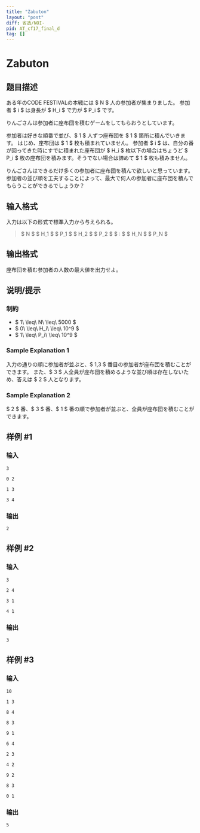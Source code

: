 ```yaml
---
title: "Zabuton"
layout: "post"
diff: 省选/NOI-
pid: AT_cf17_final_d
tag: []
---
```


# Zabuton

## 题目描述

[problemUrl]: https://atcoder.jp/contests/cf17-final/tasks/cf17_final_d

ある年のCODE FESTIVALの本戦には $ N $ 人の参加者が集まりました。 参加者 $ i $ は身長が $ H_i $ で力が $ P_i $ です。

りんごさんは参加者に座布団を積むゲームをしてもらおうとしています。

参加者は好きな順番で並び、$ 1 $ 人ずつ座布団を $ 1 $ 箇所に積んでいきます。 はじめ、座布団は $ 1 $ 枚も積まれていません。 参加者 $ i $ は、自分の番が回ってきた時にすでに積まれた座布団が $ H_i $ 枚以下の場合はちょうど $ P_i $ 枚の座布団を積みます。そうでない場合は諦めて $ 1 $ 枚も積みません。

りんごさんはできるだけ多くの参加者に座布団を積んで欲しいと思っています。 参加者の並び順を工夫することによって、最大で何人の参加者に座布団を積んでもらうことができるでしょうか？

## 输入格式

入力は以下の形式で標準入力から与えられる。

> $ N $ $ H_1 $ $ P_1 $ $ H_2 $ $ P_2 $ $ : $ $ H_N $ $ P_N $

## 输出格式

座布団を積む参加者の人数の最大値を出力せよ。

## 说明/提示

### 制約

- $ 1\ \leq\ N\ \leq\ 5000 $
- $ 0\ \leq\ H_i\ \leq\ 10^9 $
- $ 1\ \leq\ P_i\ \leq\ 10^9 $

### Sample Explanation 1

入力の通りの順に参加者が並ぶと、$ 1,3 $ 番目の参加者が座布団を積むことができます。 また、$ 3 $ 人全員が座布団を積めるような並び順は存在しないため、答えは $ 2 $ 人となります。

### Sample Explanation 2

$ 2 $ 番、$ 3 $ 番、$ 1 $ 番の順で参加者が並ぶと、全員が座布団を積むことができます。

## 样例 #1

### 输入

```
3
0 2
1 3
3 4
```

### 输出

```
2
```

## 样例 #2

### 输入

```
3
2 4
3 1
4 1
```

### 输出

```
3
```

## 样例 #3

### 输入

```
10
1 3
8 4
8 3
9 1
6 4
2 3
4 2
9 2
8 3
0 1
```

### 输出

```
5
```

